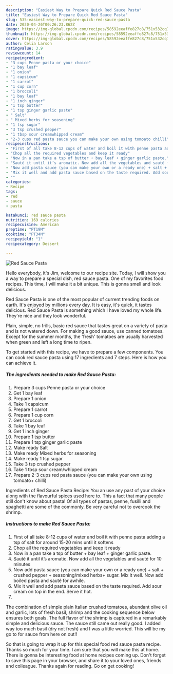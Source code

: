 ```yaml
---
description: "Easiest Way to Prepare Quick Red Sauce Pasta"
title: "Easiest Way to Prepare Quick Red Sauce Pasta"
slug: 535-easiest-way-to-prepare-quick-red-sauce-pasta
date: 2020-04-26T00:26:23.862Z
image: https://img-global.cpcdn.com/recipes/58592eeaffe827c8/751x532cq70/red-sauce-pasta-recipe-main-photo.jpg
thumbnail: https://img-global.cpcdn.com/recipes/58592eeaffe827c8/751x532cq70/red-sauce-pasta-recipe-main-photo.jpg
cover: https://img-global.cpcdn.com/recipes/58592eeaffe827c8/751x532cq70/red-sauce-pasta-recipe-main-photo.jpg
author: Celia Larson
ratingvalue: 3.9
reviewcount: 14
recipeingredient:
- "3 cups Penne pasta or your choice"
- "1 bay leaf"
- "1 onion"
- "1 capsicum"
- "1 carrot"
- "1 cup corn"
- "1 broccoli"
- "1 bay leaf"
- "1 inch ginger"
- "1 tsp butter"
- "1 tsp ginger garlic paste"
- " Salt"
- " Mixed herbs for seasoning"
- "1 tsp sugar"
- "3 tsp crushed pepper"
- "1 tbsp sour creamwhipped cream"
- "2-3 cups red pasta sauce you can make your own using tomoato chilli"
recipeinstructions:
- "First of all take 8-12 cups of water and boil it with penne pasta adding a tsp of salt for around 15-20 mins until it softens"
- "Chop all the required vegetables and keep it ready"
- "Now in a pan take a tsp of butter + bay leaf + ginger garlic paste."
- "Sauté it until it’s aromatic. Now add all the vegetables and sauté for 10 minutes"
- "Now add pasta sauce (you can make your own or a ready one) + salt + crushed pepper + seasoning/mixed herbs+ sugar. Mix it well. Now add boiled pasta and sauté for awhile."
- "Mix it well and add pasta sauce based on the taste required. Add sour cream on top in the end. Serve it hot."
- ""
categories:
- Recipe
tags:
- red
- sauce
- pasta

katakunci: red sauce pasta 
nutrition: 169 calories
recipecuisine: American
preptime: "PT19M"
cooktime: "PT34M"
recipeyield: "1"
recipecategory: Dessert

---
```



![Red Sauce Pasta](https://img-global.cpcdn.com/recipes/58592eeaffe827c8/751x532cq70/red-sauce-pasta-recipe-main-photo.jpg)

Hello everybody, it's Jim, welcome to our recipe site. Today, I will show you a way to prepare a special dish, red sauce pasta. One of my favorites food recipes. This time, I will make it a bit unique. This is gonna smell and look delicious.

Red Sauce Pasta is one of the most popular of current trending foods on earth. It's enjoyed by millions every day. It is easy, it's quick, it tastes delicious. Red Sauce Pasta is something which I have loved my whole life. They're nice and they look wonderful.

Plain, simple, no frills, basic red sauce that tastes great on a variety of pasta and is not watered down. For making a good sauce, use canned tomatoes. Except for the summer months, the &#39;fresh&#39; tomatoes are usually harvested when green and left a long time to ripen.


To get started with this recipe, we have to prepare a few components. You can cook red sauce pasta using 17 ingredients and 7 steps. Here is how you can achieve it.

<!--inarticleads1-->

##### The ingredients needed to make Red Sauce Pasta:

1. Prepare 3 cups Penne pasta or your choice
1. Get 1 bay leaf
1. Prepare 1 onion
1. Take 1 capsicum
1. Prepare 1 carrot
1. Prepare 1 cup corn
1. Get 1 broccoli
1. Take 1 bay leaf
1. Get 1 inch ginger
1. Prepare 1 tsp butter
1. Prepare 1 tsp ginger garlic paste
1. Make ready  Salt
1. Make ready  Mixed herbs for seasoning
1. Make ready 1 tsp sugar
1. Take 3 tsp crushed pepper
1. Take 1 tbsp sour cream/whipped cream
1. Prepare 2-3 cups red pasta sauce (you can make your own using tomoato+ chilli)


Ingredients of Red Sauce Pasta Recipe: You an use any past of your choice along with the flavourful spices used here to. This a fact that many people still don&#39;t know about pasta! Of all types of pastas, penne, fusilli and spaghetti are some of the commonly. Be very careful not to overcook the shrimp. 

<!--inarticleads2-->

##### Instructions to make Red Sauce Pasta:

1. First of all take 8-12 cups of water and boil it with penne pasta adding a tsp of salt for around 15-20 mins until it softens
1. Chop all the required vegetables and keep it ready
1. Now in a pan take a tsp of butter + bay leaf + ginger garlic paste.
1. Sauté it until it’s aromatic. Now add all the vegetables and sauté for 10 minutes
1. Now add pasta sauce (you can make your own or a ready one) + salt + crushed pepper + seasoning/mixed herbs+ sugar. Mix it well. Now add boiled pasta and sauté for awhile.
1. Mix it well and add pasta sauce based on the taste required. Add sour cream on top in the end. Serve it hot.
1. 


The combination of simple plain Italian crushed tomatoes, abundant olive oil and garlic, lots of fresh basil, shrimp and the cooking sequence below ensures both goals. The full flavor of the shrimp is captured in a remarkably simple and delicious sauce. The sauce still came out really good. I added way too much basil (dry not fresh) and I was a little worried. This will be my go to for sauce from here on out!! 

So that is going to wrap it up for this special food red sauce pasta recipe. Thanks so much for your time. I am sure that you will make this at home. There is gonna be interesting food at home recipes coming up. Don't forget to save this page in your browser, and share it to your loved ones, friends and colleague. Thanks again for reading. Go on get cooking!
